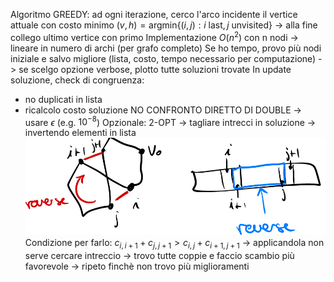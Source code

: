 Algoritmo GREEDY: ad ogni iterazione, cerco l'arco incidente il vertice attuale con costo minimo $(v,h)=\text{argmin}\{(i,j):i\text{ last}, j\text{ unvisited}\}$ -> alla fine collego ultimo vertice con primo
Implementazione $O(n^2)$ con n nodi -> lineare in numero di archi (per grafo completo)
Se ho tempo, provo più nodi iniziale e salvo migliore (lista, costo, tempo necessario per computazione) -> se scelgo opzione verbose, plotto tutte soluzioni trovate
In update soluzione, check di congruenza:
- no duplicati in lista
- ricalcolo costo soluzione
NO CONFRONTO DIRETTO DI DOUBLE -> usare $\epsilon$ (e.g. $10^{-8}$)
Opzionale: 2-OPT -> tagliare intrecci in soluzione  -> invertendo elementi in lista
![500](img1.png)
Condizione per farlo: $c_{i,i+1}+c_{j,j+1}>c_{i,j}+c_{i+1,j+1}$ -> applicandola non serve cercare intreccio -> trovo tutte coppie e faccio scambio più favorevole -> ripeto finchè non trovo più miglioramenti